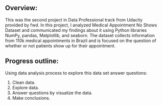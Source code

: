 ## **Overview:**
This was the second project in Data Professional track from Udacity provided by fwd. In this project, I analyzed Medical Appointment No Shows Dataset and communicated my findings about it using Python libraries NumPy, pandas, Matplotlib, and seaborn. The dataset collects information from 110k medical appointments in Brazil and is focused on the question of whether or not patients show up for their appointment.

## **Progress outline:**
Using data analysis process to explore this data set answer questions:
1. Clean data.
2. Explore data.
3. Answer questions by visualize the data.
4. Make conclusions.

